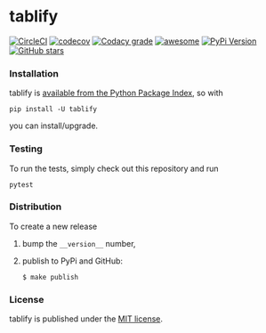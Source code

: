 # tablify

[![CircleCI](https://img.shields.io/circleci/project/github/nschloe/tablify/master.svg)](https://circleci.com/gh/nschloe/tablify/tree/master)
[![codecov](https://img.shields.io/codecov/c/github/nschloe/tablify.svg)](https://codecov.io/gh/nschloe/tablify)
[![Codacy grade](https://img.shields.io/codacy/grade/b23fbc2af9884315bd7d6275aa2629b6.svg)](https://app.codacy.com/app/nschloe/tablify/dashboard)
[![awesome](https://img.shields.io/badge/awesome-yes-brightgreen.svg)](https://github.com/nschloe/tablify)
[![PyPi Version](https://img.shields.io/pypi/v/tablify.svg)](https://pypi.python.org/pypi/tablify)
[![GitHub stars](https://img.shields.io/github/stars/nschloe/tablify.svg?style=social&label=Stars)](https://github.com/nschloe/tablify)

### Installation

tablify is [available from the Python Package Index](https://pypi.python.org/pypi/tablify/), so with
```
pip install -U tablify
```
you can install/upgrade.

### Testing

To run the tests, simply check out this repository and run
```
pytest
```

### Distribution

To create a new release

1. bump the `__version__` number,

2. publish to PyPi and GitHub:
    ```
    $ make publish
    ```

### License
tablify is published under the [MIT license](https://en.wikipedia.org/wiki/MIT_License).
